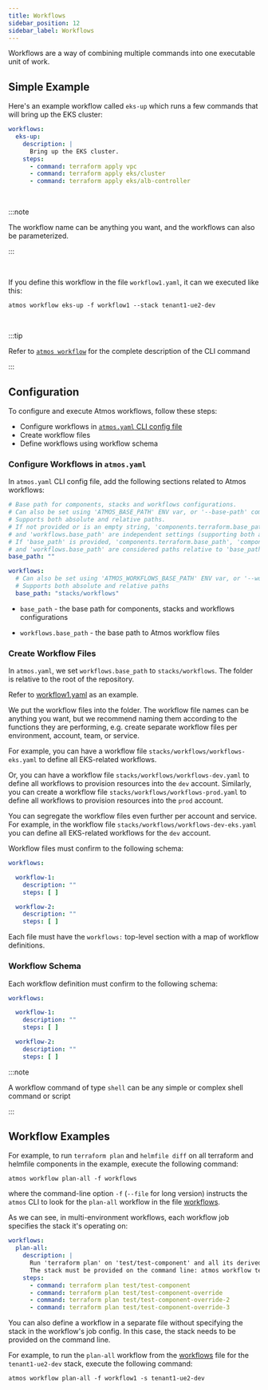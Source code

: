 ```yaml
---
title: Workflows
sidebar_position: 12
sidebar_label: Workflows
---
```


Workflows are a way of combining multiple commands into one executable unit of work.

## Simple Example

Here's an example workflow called `eks-up` which runs a few commands that will bring up the EKS cluster:

```yaml
workflows:
  eks-up:
    description: |
      Bring up the EKS cluster.
    steps:
      - command: terraform apply vpc
      - command: terraform apply eks/cluster
      - command: terraform apply eks/alb-controller
```

<br/>

:::note

The workflow name can be anything you want, and the workflows can also be parameterized.

:::

<br/>

If you define this workflow in the file `workflow1.yaml`, it can we executed like this:

```shell
atmos workflow eks-up -f workflow1 --stack tenant1-ue2-dev
```

<br/>

:::tip

Refer to [`atmos workflow`](/cli/commands/workflow) for the complete description of the CLI command

:::

## Configuration

To configure and execute Atmos workflows, follow these steps:

- Configure workflows in [`atmos.yaml` CLI config file](/cli/configuration)
- Create workflow files
- Define workflows using workflow schema

### Configure Workflows in `atmos.yaml`

In `atmos.yaml` CLI config file, add the following sections related to Atmos workflows:

```yaml
# Base path for components, stacks and workflows configurations.
# Can also be set using 'ATMOS_BASE_PATH' ENV var, or '--base-path' command-line argument.
# Supports both absolute and relative paths.
# If not provided or is an empty string, 'components.terraform.base_path', 'components.helmfile.base_path', 'stacks.base_path' 
# and 'workflows.base_path' are independent settings (supporting both absolute and relative paths).
# If 'base_path' is provided, 'components.terraform.base_path', 'components.helmfile.base_path', 'stacks.base_path' 
# and 'workflows.base_path' are considered paths relative to 'base_path'.
base_path: ""

workflows:
  # Can also be set using 'ATMOS_WORKFLOWS_BASE_PATH' ENV var, or '--workflows-dir' command-line arguments
  # Supports both absolute and relative paths
  base_path: "stacks/workflows"
```

- `base_path` - the base path for components, stacks and workflows configurations

- `workflows.base_path` - the base path to Atmos workflow files

### Create Workflow Files

In `atmos.yaml`, we set `workflows.base_path` to `stacks/workflows`. The folder is relative to the root of the repository.

Refer to [workflow1.yaml](https://github.com/cloudposse/atmos/tree/master/examples/complete/stacks/workflows/workflow1.yaml) as an example.

We put the workflow files into the folder. The workflow file names can be anything you want, but we recommend naming them according to the functions
they are performing, e.g. create separate workflow files per environment, account, team, or service.

For example, you can have a workflow file `stacks/workflows/workflows-eks.yaml` to define all EKS-related workflows.

Or, you can have a workflow file `stacks/workflows/workflows-dev.yaml` to define all workflows to provision resources into the `dev` account.
Similarly, you can create a workflow file `stacks/workflows/workflows-prod.yaml` to define all workflows to provision resources into the `prod`
account.

You can segregate the workflow files even further per account and service. For example, in the workflow
file `stacks/workflows/workflows-dev-eks.yaml` you can define all EKS-related workflows for the `dev` account.

Workflow files must confirm to the following schema:

```yaml
workflows:

  workflow-1:
    description: ""
    steps: [ ]

  workflow-2:
    description: ""
    steps: [ ]
```

Each file must have the `workflows:` top-level section with a map of workflow definitions.

### Workflow Schema

Each workflow definition must confirm to the following schema:

```yaml
workflows:

  workflow-1:
    description: ""
    steps: [ ]

  workflow-2:
    description: ""
    steps: [ ]
```

:::note

A workflow command of type `shell` can be any simple or complex shell command or script

:::

## Workflow Examples

For example, to run `terraform plan` and `helmfile diff` on all terraform and helmfile components in the example, execute the following command:

```console
atmos workflow plan-all -f workflows
```

where the command-line option `-f` (`--file` for long version) instructs the `atmos` CLI to look for the `plan-all` workflow in the
file [workflows](https://github.com/cloudposse/atmos/tree/master/examples/complete/stacks/workflows/workflow1.yaml).

As we can see, in multi-environment workflows, each workflow job specifies the stack it's operating on:

```yaml
workflows:
  plan-all:
    description: |
      Run 'terraform plan' on 'test/test-component' and all its derived components.
      The stack must be provided on the command line: atmos workflow terraform-plan-all-test-components -f workflow1 -s <stack>
    steps:
      - command: terraform plan test/test-component
      - command: terraform plan test/test-component-override
      - command: terraform plan test/test-component-override-2
      - command: terraform plan test/test-component-override-3
```

You can also define a workflow in a separate file without specifying the stack in the workflow's job config.
In this case, the stack needs to be provided on the command line.

For example, to run the `plan-all` workflow from
the [workflows](https://github.com/cloudposse/atmos/tree/master/example/stacks/workflows/workflow1.yaml) file for the `tenant1-ue2-dev` stack,
execute the following command:

```console
atmos workflow plan-all -f workflow1 -s tenant1-ue2-dev
```
